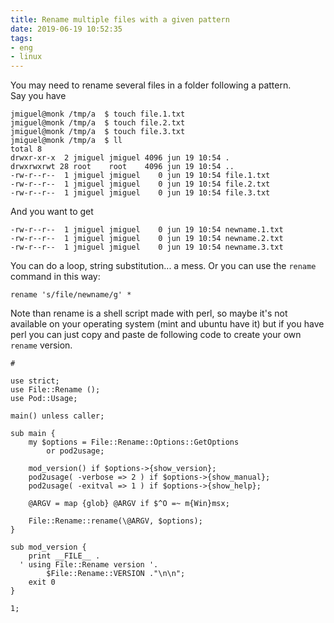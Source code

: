 ```yaml
---
title: Rename multiple files with a given pattern
date: 2019-06-19 10:52:35
tags:
- eng
- linux
---
```



You may need to rename several files in a folder following a pattern.  
Say you have 

```
jmiguel@monk /tmp/a  $ touch file.1.txt
jmiguel@monk /tmp/a  $ touch file.2.txt
jmiguel@monk /tmp/a  $ touch file.3.txt
jmiguel@monk /tmp/a  $ ll
total 8
drwxr-xr-x  2 jmiguel jmiguel 4096 jun 19 10:54 .
drwxrwxrwt 28 root    root    4096 jun 19 10:54 ..
-rw-r--r--  1 jmiguel jmiguel    0 jun 19 10:54 file.1.txt
-rw-r--r--  1 jmiguel jmiguel    0 jun 19 10:54 file.2.txt
-rw-r--r--  1 jmiguel jmiguel    0 jun 19 10:54 file.3.txt
```


And you want to get 

```
-rw-r--r--  1 jmiguel jmiguel    0 jun 19 10:54 newname.1.txt
-rw-r--r--  1 jmiguel jmiguel    0 jun 19 10:54 newname.2.txt
-rw-r--r--  1 jmiguel jmiguel    0 jun 19 10:54 newname.3.txt
```

You can do a loop, string substitution... a mess. Or you can use the `rename` command in this way:

`rename 's/file/newname/g' *`


Note than rename is a shell script made with perl, so maybe it's not available on your operating system (mint and ubuntu have it) but if you have perl you can just copy and paste de following code to create your own `rename` version.


```
#

use strict;
use File::Rename ();
use Pod::Usage;

main() unless caller;

sub main {
    my $options = File::Rename::Options::GetOptions
        or pod2usage;

    mod_version() if $options->{show_version};
    pod2usage( -verbose => 2 ) if $options->{show_manual};
    pod2usage( -exitval => 1 ) if $options->{show_help};

    @ARGV = map {glob} @ARGV if $^O =~ m{Win}msx;

    File::Rename::rename(\@ARGV, $options);
}

sub mod_version {
    print __FILE__ .
  ' using File::Rename version '.
        $File::Rename::VERSION ."\n\n";
    exit 0
}   

1;

```


